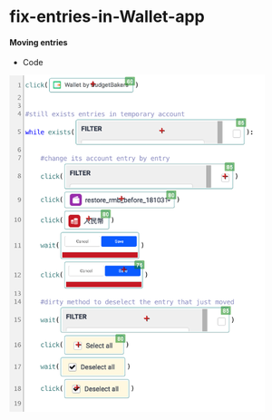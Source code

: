 # fix-entries-in-Wallet-app

####  Moving entries

- Code
<img src="img/moving-entries.png" width="450">
